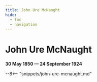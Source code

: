 ```yaml
---
title: John Ure McNaught
hide:
  - toc
  - navigation 
---
```


# John Ure McNaught

**30 May 1850 — 24 September 1924**

--8<-- "snippets/john-ure-mcnaught.md"
